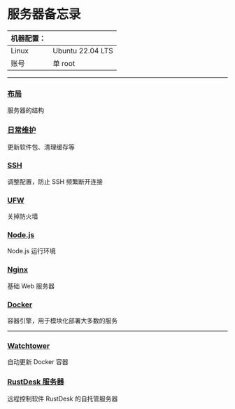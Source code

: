 # 服务器备忘录
| 机器配置： |                  |
| ---------- | ---------------- |
| Linux      | Ubuntu 22.04 LTS |
| 账号       | 单 root          |

 ---

### [布局](stack.md)
服务器的结构

### [日常维护](maintain.md)
更新软件包、清理缓存等

### [SSH](ssh.md)
调整配置，防止 SSH 频繁断开连接

### [UFW](ufw.md)
关掉防火墙

### [Node.js](node.md)
Node.js 运行环境

### [Nginx](nginx.md)
基础 Web 服务器

### [Docker](docker.md)
容器引擎，用于模块化部署大多数的服务

 ---

### [Watchtower](watchtower.md)
自动更新 Docker 容器

### [RustDesk 服务器](rustdesk.md)
远程控制软件 RustDesk 的自托管服务器
